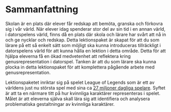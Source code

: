 # Sammanfattning
Skolan är en plats där elever får redskap att bemöta, granska och förkovra sig i vår värld. När elever idag spenderar stor del av sin tid i en annan värld, i datorspelens värld, finns då en plats där skola och lärare har svårt att nå in och ge nycklar och redskap. Detta lektionspaket är skapat för att du som lärare på ett så enkelt sätt som möjligt ska kunna introduceras tillräckligt i datorspelens värld för att kunna hålla en lektion i detta område. Detta för att hjälpa eleverna få en ökad medvetenhet att reflektera kring genusrepresentation i datorspel. Tanken är att du som lärare ska kunna plocka in detta lektionspaket för att komplettera pågående arbete med genusrepresentation.

Lektionspaketet inriktar sig på spelet League of Legends som är ett av världens just nu största spel med sina ca [27 miljoner dagliga spelare][wall-street-journal]. Syftet är att ta en närmare titt på hur kvinnliga karaktärer representeras i spelet. Målet är att eleverna själva skall lära sig att identifiera och analysera problematiska gestaltningar av kvinnliga karaktärer.

[wall-street-journal]: http://blogs.wsj.com/digits/2014/01/27/player-tally-for-league-of-legends-surges/
